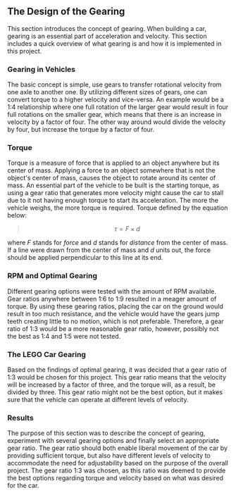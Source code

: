 ## The Design of the Gearing
This section introduces the concept of gearing. When building a car, gearing is an essential part of acceleration and velocity. This section includes a quick overview of what gearing is and how it is implemented in this project.

### Gearing in Vehicles
The basic concept is simple, use gears to transfer rotational velocity from one axle to another one. By utilizing different sizes of gears, one can convert torque to a higher velocity and vice-versa. An example would be a 1:4 relationship where one full rotation of the larger gear would result in four full rotations on the smaller gear, which means that there is an increase in velocity by a factor of four. The other way around would divide the velocity by four, but increase the torque by a factor of four. 

### Torque
Torque is a measure of force that is applied to an object anywhere but its center of mass. Applying a force to an object somewhere that is not the object's center of mass, causes the object to rotate around its center of mass. An essential part of the vehicle to be built is the starting torque, as using a gear ratio that generates more velocity might cause the car to stall due to it not having enough torque to start its acceleration. The more the vehicle weighs, the more torque is required. Torque defined by the equation below:

> $$\tau = F \times d$$

where $F$ stands for *force* and $d$ stands for *distance* from the center of mass. If a line were drawn from the center of mass and $d$ units out, the force should be applied perpendicular to this line at its end.

### RPM and Optimal Gearing
Different gearing options were tested with the amount of RPM available. Gear ratios anywhere between 1:6 to 1:9 resulted in a meager amount of torque. By using these gearing ratios, placing the car on the ground would result in too much resistance, and the vehicle would have the gears jump teeth creating little to no motion, which is not preferable. Therefore, a gear ratio of 1:3 would be a more reasonable gear ratio, however, possibly not the best as 1:4 and 1:5 were not tested. 

### The LEGO Car Gearing
Based on the findings of optimal gearing, it was decided that a gear ratio of 1:3 would be chosen for this project. This gear ratio means that the velocity will be increased by a factor of three, and the torque will, as a result, be divided by three. This gear ratio might not be the best option, but it makes sure that the vehicle can operate at different levels of velocity.

### Results
The purpose of this section was to describe the concept of gearing, experiment with several gearing options and finally select an appropriate gear ratio. The gear ratio should both enable liberal movement of the car by providing sufficient torque, but also have different levels of velocity to accommodate the need for adjustability based on the purpose of the overall project. The gear ratio 1:3 was chosen, as this ratio was deemed to provide the best options regarding torque and velocity based on what was desired for the car. 

